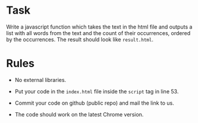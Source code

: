 # Task

Write a javascript function which takes the text in the html file and outputs a list with all words from the text and the 
count of their occurrences, ordered by the occurrences.
The result should look like `result.html`.



# Rules
- No external libraries. 

- Put your code in the `index.html` file inside the `script` tag in line 53.

- Commit your code on github (public repo) and mail the link to us.

- The code should work on the latest Chrome version.
